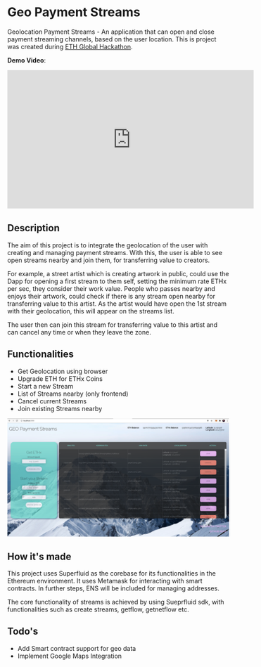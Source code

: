 # Geo Payment Streams
Geolocation Payment Streams - An application that can open and close payment streaming channels, based on the user location.
This is project was created during [ETH Global Hackathon](https://showcase.ethglobal.co/hackmoney2021/geops).

**Demo Video**: 
<iframe width="560" height="315" src="https://www.youtube.com/embed/PM3CYstxX5o" title="YouTube video player" frameborder="0" allow="accelerometer; autoplay; clipboard-write; encrypted-media; gyroscope; picture-in-picture" allowfullscreen></iframe>

## Description
The aim of this project is to integrate the geolocation of the user with creating and managing payment streams. With this, the user is able to see open streams nearby and join them, for transferring value to creators.

For example, a street artist which is creating artwork in public, could use the Dapp for opening a first stream to them self, setting the minimum rate ETHx per sec, they consider their work value.
People who passes nearby and enjoys their artwork, could check if there is any stream open nearby for transferring value to this artist. As the artist would have open the 1st stream with their geolocation, this will appear on the streams list.

The user then can join this stream for transferring value to this artist and can cancel any time or when they leave the zone.

## Functionalities
- Get Geolocation using browser
- Upgrade ETH for ETHx Coins
- Start a new Stream
- List of Streams nearby (only frontend)
- Cancel current Streams
- Join existing Streams nearby

![](videos-demo/geops.png)

## How it's made
This project uses Superfluid as the corebase for its functionalities in the Ethereum environment. It uses Metamask for interacting with smart contracts. In further steps, ENS will be included for managing addresses.

The core functionality of streams is achieved by using Sueprfluid sdk, with functionalities such as create streams, getflow, getnetflow etc.

## Todo's
- Add Smart contract support for geo data
- Implement Google Maps Integration